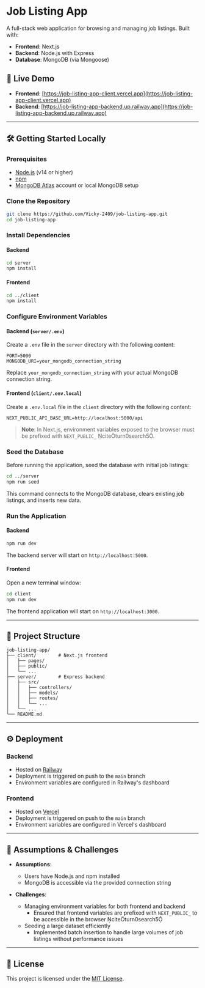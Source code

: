 # Job Listing App

A full-stack web application for browsing and managing job listings. Built with:

- **Frontend**: Next.js
- **Backend**: Node.js with Express
- **Database**: MongoDB (via Mongoose)

## 🚀 Live Demo

- **Frontend**: [https://job-listing-app-client.vercel.app](https://job-listing-app-client.vercel.app)
- **Backend**: [https://job-listing-app-backend.up.railway.app](https://job-listing-app-backend.up.railway.app)

---

## 🛠️ Getting Started Locally

### Prerequisites

- [Node.js](https://nodejs.org/en/download/) (v14 or higher)
- [npm](https://www.npmjs.com/get-npm)
- [MongoDB Atlas](https://www.mongodb.com/cloud/atlas) account or local MongoDB setup

### Clone the Repository

```bash
git clone https://github.com/Vicky-2409/job-listing-app.git
cd job-listing-app
```

### Install Dependencies

#### Backend

```bash
cd server
npm install
```

#### Frontend

```bash
cd ../client
npm install
```

### Configure Environment Variables

#### Backend (`server/.env`)

Create a `.env` file in the `server` directory with the following content:

```env
PORT=5000
MONGODB_URI=your_mongodb_connection_string
```

Replace `your_mongodb_connection_string` with your actual MongoDB connection string.

#### Frontend (`client/.env.local`)

Create a `.env.local` file in the `client` directory with the following content:

```env
NEXT_PUBLIC_API_BASE_URL=http://localhost:5000/api
```

> **Note**: In Next.js, environment variables exposed to the browser must be prefixed with `NEXT_PUBLIC_` citeturn0search5.

### Seed the Database

Before running the application, seed the database with initial job listings:

```bash
cd ../server
npm run seed
```

This command connects to the MongoDB database, clears existing job listings, and inserts new data.

### Run the Application

#### Backend

```bash
npm run dev
```

The backend server will start on `http://localhost:5000`.

#### Frontend

Open a new terminal window:

```bash
cd client
npm run dev
```

The frontend application will start on `http://localhost:3000`.

---

## 📁 Project Structure

```
job-listing-app/
├── client/        # Next.js frontend
│   ├── pages/
│   ├── public/
│   └── ...
├── server/        # Express backend
│   ├── src/
│   │   ├── controllers/
│   │   ├── models/
│   │   ├── routes/
│   │   └── ...
│   └── ...
└── README.md
```

---

## ⚙️ Deployment

### Backend

- Hosted on [Railway](https://railway.app/)
- Deployment is triggered on push to the `main` branch
- Environment variables are configured in Railway's dashboard

### Frontend

- Hosted on [Vercel](https://vercel.com/)
- Deployment is triggered on push to the `main` branch
- Environment variables are configured in Vercel's dashboard

---

## 🧠 Assumptions & Challenges

- **Assumptions**:
  - Users have Node.js and npm installed
  - MongoDB is accessible via the provided connection string

- **Challenges**:
  - Managing environment variables for both frontend and backend
    - Ensured that frontend variables are prefixed with `NEXT_PUBLIC_` to be accessible in the browser citeturn0search5
  - Seeding a large dataset efficiently
    - Implemented batch insertion to handle large volumes of job listings without performance issues

---

## 📄 License

This project is licensed under the [MIT License](LICENSE).

